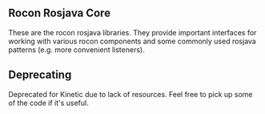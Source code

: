 ## Rocon Rosjava Core

These are the rocon rosjava libraries. They provide important interfaces for working
with various rocon components and some commonly used rosjava patterns (e.g. more convenient listeners).

## Deprecating

Deprecated for Kinetic due to lack of resources. Feel free to pick up some of the code if it's useful.

